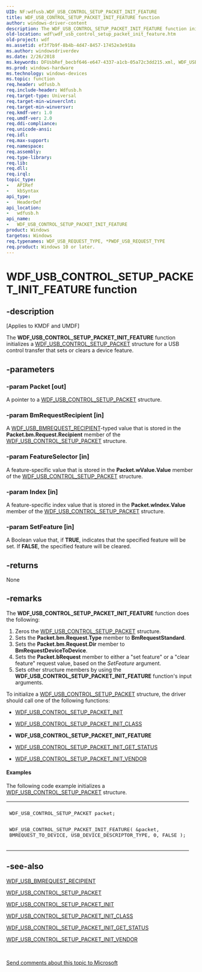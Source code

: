 ```yaml
---
UID: NF:wdfusb.WDF_USB_CONTROL_SETUP_PACKET_INIT_FEATURE
title: WDF_USB_CONTROL_SETUP_PACKET_INIT_FEATURE function
author: windows-driver-content
description: The WDF_USB_CONTROL_SETUP_PACKET_INIT_FEATURE function initializes a WDF_USB_CONTROL_SETUP_PACKET structure for a USB control transfer that sets or clears a device feature.
old-location: wdf\wdf_usb_control_setup_packet_init_feature.htm
old-project: wdf
ms.assetid: ef3f7b9f-8b4b-4d47-8457-17452e3e918a
ms.author: windowsdriverdev
ms.date: 2/26/2018
ms.keywords: DFUsbRef_becbf646-e647-4337-a1cb-05a72c3dd215.xml, WDF_USB_CONTROL_SETUP_PACKET_INIT_FEATURE, WDF_USB_CONTROL_SETUP_PACKET_INIT_FEATURE function, kmdf.wdf_usb_control_setup_packet_init_feature, wdf.wdf_usb_control_setup_packet_init_feature, wdfusb/WDF_USB_CONTROL_SETUP_PACKET_INIT_FEATURE
ms.prod: windows-hardware
ms.technology: windows-devices
ms.topic: function
req.header: wdfusb.h
req.include-header: Wdfusb.h
req.target-type: Universal
req.target-min-winverclnt: 
req.target-min-winversvr: 
req.kmdf-ver: 1.0
req.umdf-ver: 2.0
req.ddi-compliance: 
req.unicode-ansi: 
req.idl: 
req.max-support: 
req.namespace: 
req.assembly: 
req.type-library: 
req.lib: 
req.dll: 
req.irql: 
topic_type:
-	APIRef
-	kbSyntax
api_type:
-	HeaderDef
api_location:
-	wdfusb.h
api_name:
-	WDF_USB_CONTROL_SETUP_PACKET_INIT_FEATURE
product: Windows
targetos: Windows
req.typenames: WDF_USB_REQUEST_TYPE, *PWDF_USB_REQUEST_TYPE
req.product: Windows 10 or later.
---
```


# WDF_USB_CONTROL_SETUP_PACKET_INIT_FEATURE function


## -description


<p class="CCE_Message">[Applies to KMDF and UMDF]

The <b>WDF_USB_CONTROL_SETUP_PACKET_INIT_FEATURE</b> function initializes a <a href="https://msdn.microsoft.com/library/windows/hardware/ff552568">WDF_USB_CONTROL_SETUP_PACKET</a> structure for a USB control transfer that sets or clears a device feature.


## -parameters




### -param Packet [out]

A pointer to a <a href="https://msdn.microsoft.com/library/windows/hardware/ff552568">WDF_USB_CONTROL_SETUP_PACKET</a> structure.


### -param BmRequestRecipient [in]

A <a href="https://msdn.microsoft.com/library/windows/hardware/ff552554">WDF_USB_BMREQUEST_RECIPIENT</a>-typed value that is stored in the <b>Packet.bm.Request.Recipient</b> member of the <a href="https://msdn.microsoft.com/library/windows/hardware/ff552568">WDF_USB_CONTROL_SETUP_PACKET</a> structure. 


### -param FeatureSelector [in]

A feature-specific value that is stored in the <b>Packet.wValue.Value</b> member of the <a href="https://msdn.microsoft.com/library/windows/hardware/ff552568">WDF_USB_CONTROL_SETUP_PACKET</a> structure.


### -param Index [in]

A feature-specific index value that is stored in the <b>Packet.wIndex.Value</b> member of the <a href="https://msdn.microsoft.com/library/windows/hardware/ff552568">WDF_USB_CONTROL_SETUP_PACKET</a> structure.


### -param SetFeature [in]

A Boolean value that, if <b>TRUE</b>, indicates that the specified feature will be set. If <b>FALSE</b>, the specified feature will be cleared.


## -returns



None




## -remarks



The <b>WDF_USB_CONTROL_SETUP_PACKET_INIT_FEATURE</b> function does the following:

<ol>
<li>
Zeros the <a href="https://msdn.microsoft.com/library/windows/hardware/ff552568">WDF_USB_CONTROL_SETUP_PACKET</a> structure.

</li>
<li>
Sets the <b>Packet.bm.Request.Type</b> member to <b>BmRequestStandard</b>.

</li>
<li>
Sets the <b>Packet.bm.Request.Dir</b> member to <b>BmRequestDeviceToDevice</b>.

</li>
<li>
Sets the <b>Packet.bRequest</b> member to either a "set feature" or a "clear feature" request value, based on the <i>SetFeature</i> argument.

</li>
<li>
Sets other structure members by using the <b>WDF_USB_CONTROL_SETUP_PACKET_INIT_FEATURE</b> function's input arguments.

</li>
</ol>
To initialize a <a href="https://msdn.microsoft.com/library/windows/hardware/ff552568">WDF_USB_CONTROL_SETUP_PACKET</a> structure, the driver should call one of the following functions:

<ul>
<li>

<a href="https://msdn.microsoft.com/library/windows/hardware/ff552571">WDF_USB_CONTROL_SETUP_PACKET_INIT</a>


</li>
<li>

<a href="https://msdn.microsoft.com/library/windows/hardware/ff552574">WDF_USB_CONTROL_SETUP_PACKET_INIT_CLASS</a>


</li>
<li>
<b>WDF_USB_CONTROL_SETUP_PACKET_INIT_FEATURE</b>

</li>
<li>

<a href="https://msdn.microsoft.com/library/windows/hardware/ff552582">WDF_USB_CONTROL_SETUP_PACKET_INIT_GET_STATUS</a>


</li>
<li>

<a href="https://msdn.microsoft.com/library/windows/hardware/ff552588">WDF_USB_CONTROL_SETUP_PACKET_INIT_VENDOR</a>


</li>
</ul>

#### Examples

The following code example initializes a <a href="https://msdn.microsoft.com/library/windows/hardware/ff552568">WDF_USB_CONTROL_SETUP_PACKET</a> structure.

<div class="code"><span codelanguage=""><table>
<tr>
<th></th>
</tr>
<tr>
<td>
<pre>WDF_USB_CONTROL_SETUP_PACKET packet;

WDF_USB_CONTROL_SETUP_PACKET_INIT_FEATURE(
                                          &amp;packet,
                                          BMREQUEST_TO_DEVICE,
                                          USB_DEVICE_DESCRIPTOR_TYPE,
                                          0,
                                          FALSE
                                          );</pre>
</td>
</tr>
</table></span></div>



## -see-also




<a href="https://msdn.microsoft.com/library/windows/hardware/ff552554">WDF_USB_BMREQUEST_RECIPIENT</a>



<a href="https://msdn.microsoft.com/library/windows/hardware/ff552568">WDF_USB_CONTROL_SETUP_PACKET</a>



<a href="https://msdn.microsoft.com/library/windows/hardware/ff552571">WDF_USB_CONTROL_SETUP_PACKET_INIT</a>



<a href="https://msdn.microsoft.com/library/windows/hardware/ff552574">WDF_USB_CONTROL_SETUP_PACKET_INIT_CLASS</a>



<a href="https://msdn.microsoft.com/library/windows/hardware/ff552582">WDF_USB_CONTROL_SETUP_PACKET_INIT_GET_STATUS</a>



<a href="https://msdn.microsoft.com/library/windows/hardware/ff552588">WDF_USB_CONTROL_SETUP_PACKET_INIT_VENDOR</a>
 

 

<a href="mailto:wsddocfb@microsoft.com?subject=Documentation%20feedback [wdf\wdf]:%20WDF_USB_CONTROL_SETUP_PACKET_INIT_FEATURE function%20 RELEASE:%20(2/26/2018)&amp;body=%0A%0APRIVACY STATEMENT%0A%0AWe use your feedback to improve the documentation. We don't use your email address for any other purpose, and we'll remove your email address from our system after the issue that you're reporting is fixed. While we're working to fix this issue, we might send you an email message to ask for more info. Later, we might also send you an email message to let you know that we've addressed your feedback.%0A%0AFor more info about Microsoft's privacy policy, see http://privacy.microsoft.com/en-us/default.aspx." title="Send comments about this topic to Microsoft">Send comments about this topic to Microsoft</a>

